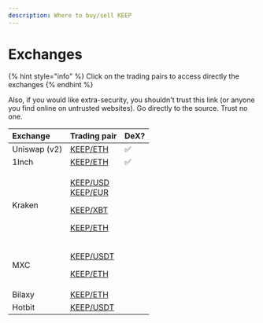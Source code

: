 ```yaml
---
description: Where to buy/sell KEEP
---
```


# Exchanges

{% hint style="info" %}
Click on the trading pairs to access directly the exchanges
{% endhint %}

Also, if you would like extra-security, you shouldn't trust this link \(or anyone you find online on untrusted websites\). Go directly to the source. Trust no one.

<table>
  <thead>
    <tr>
      <th style="text-align:left">Exchange</th>
      <th style="text-align:left">Trading pair</th>
      <th style="text-align:left">DeX?</th>
    </tr>
  </thead>
  <tbody>
    <tr>
      <td style="text-align:left">Uniswap (v2)</td>
      <td style="text-align:left"><a href="https://uniswap.exchange/swap/0x85eee30c52b0b379b046fb0f85f4f3dc3009afec">KEEP/ETH</a>
      </td>
      <td style="text-align:left">&#x2705;</td>
    </tr>
    <tr>
      <td style="text-align:left">1Inch</td>
      <td style="text-align:left"><a href="https://1inch.exchange/#/r/0x050F788d09395724777a67Dd08bE127cF70dd238/0xeeeeeeeeeeeeeeeeeeeeeeeeeeeeeeeeeeeeeeee/0x85eee30c52b0b379b046fb0f85f4f3dc3009afec">KEEP/ETH</a>
      </td>
      <td style="text-align:left">&#x2705;</td>
    </tr>
    <tr>
      <td style="text-align:left">Kraken</td>
      <td style="text-align:left">
        <p><a href="https://trade.kraken.com/markets/kraken/keep/usd">KEEP/USD</a>
          <br
          /><a href="https://trade.kraken.com/markets/kraken/keep/eur">KEEP/EUR</a>
        </p>
        <p><a href="https://trade.kraken.com/markets/kraken/keep/xbt">KEEP/XBT</a>
        </p>
        <p><a href="https://trade.kraken.com/markets/kraken/keep/eth">KEEP/ETH</a>
        </p>
      </td>
      <td style="text-align:left"></td>
    </tr>
    <tr>
      <td style="text-align:left">MXC</td>
      <td style="text-align:left">
        <p><a href="https://www.mxc.com/trade/easy#KEEP_USDT">KEEP/USDT</a>
        </p>
        <p><a href="https://www.mxc.com/trade/easy#KEEP_ETH">KEEP/ETH</a>
        </p>
      </td>
      <td style="text-align:left"></td>
    </tr>
    <tr>
      <td style="text-align:left">Bilaxy</td>
      <td style="text-align:left"><a href="https://bilaxy.com/trade/KEEP_ETH">KEEP/ETH</a>
      </td>
      <td style="text-align:left"></td>
    </tr>
    <tr>
      <td style="text-align:left">Hotbit</td>
      <td style="text-align:left"><a href="https://www.hotbit.io/exchange?symbol=KEEP_USDT">KEEP/USDT</a>
      </td>
      <td style="text-align:left"></td>
    </tr>
  </tbody>
</table>

